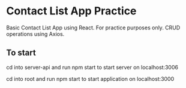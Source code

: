 # Contact List App Practice

Basic Contact List App using React. For practice purposes only. CRUD operations using Axios.

## To start

cd into server-api and run npm start to start server on localhost:3006

cd into root and run npm start to start application on localhost:3000
